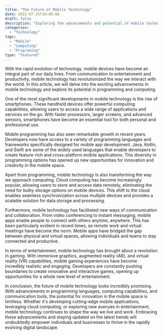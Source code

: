 ```yaml
---
title: "The Future of Mobile Technology"
date: 2022-07-25T10:00:00
draft: false
description: "Exploring the advancements and potential of mobile technology in the modern world."
categories:
  - "Technology"
tags:
  - "Mobile"
  - "Computing"
  - "Programing"
type: "featured"
---
```


With the rapid evolution of technology, mobile devices have become an integral part of our daily lives. From communication to entertainment and productivity, mobile technology has revolutionized the way we interact with the world. In this article, we will delve into the exciting advancements in mobile technology and explore its potential in programming and computing.

One of the most significant developments in mobile technology is the rise of smartphones. These handheld devices offer powerful computing capabilities, allowing users to access a wide range of applications and services on the go. With faster processors, larger screens, and advanced sensors, smartphones have become an essential tool for both personal and professional use.

Mobile programming has also seen remarkable growth in recent years. Developers now have access to a variety of programming languages and frameworks specifically designed for mobile app development. Java, Kotlin, and Swift are some of the widely used languages that enable developers to create feature-rich and cross-platform mobile applications. This diversity in programming options has opened up new opportunities for innovation and creativity in the mobile space.

Apart from programming, mobile technology is also transforming the way we approach computing. Cloud computing has become increasingly popular, allowing users to store and access data remotely, eliminating the need for bulky storage options on mobile devices. This shift to the cloud enables seamless synchronization across multiple devices and provides a scalable solution for data storage and processing.

Furthermore, mobile technology has facilitated new ways of communication and collaboration. From video conferencing to instant messaging, mobile apps enable people to connect with others anytime, anywhere. This has been particularly evident in recent times, as remote work and virtual meetings have become the norm. Mobile apps have bridged the gap between physical and virtual spaces, allowing individuals and teams to stay connected and productive.

In terms of entertainment, mobile technology has brought about a revolution in gaming. With immersive graphics, augmented reality (AR), and virtual reality (VR) capabilities, mobile gaming experiences have become incredibly realistic and engaging. Developers are constantly pushing boundaries to create innovative and interactive games, opening up opportunities for a whole new level of entertainment.

In conclusion, the future of mobile technology looks incredibly promising. With advancements in programming languages, computing capabilities, and communication tools, the potential for innovation in the mobile space is limitless. Whether it's developing cutting-edge mobile applications, leveraging cloud computing, or exploring new avenues in entertainment, mobile technology continues to shape the way we live and work. Embracing these advancements and staying updated on the latest trends will undoubtedly empower individuals and businesses to thrive in the rapidly evolving digital landscape.
